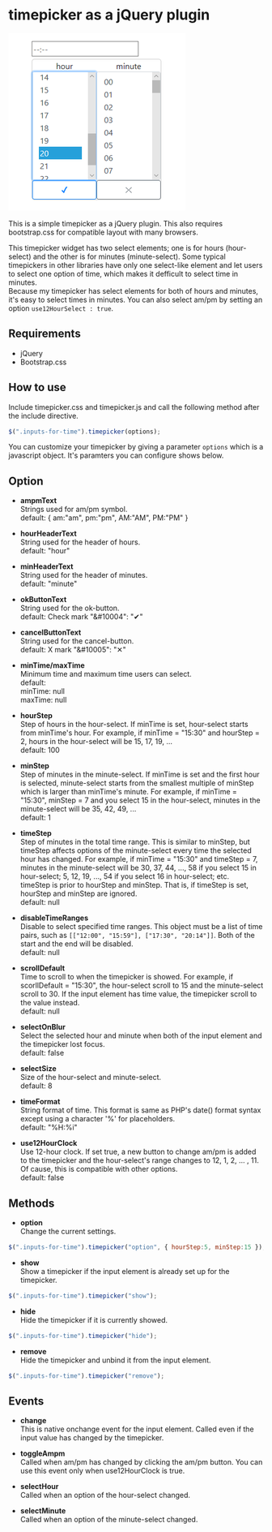timepicker as a jQuery plugin
=============================

<img src="https://github.com/E-Kohei/timepicker/blob/master/screenshots/timepicker_24.png" alt="timepicker"/>

This is a simple timepicker as a jQuery plugin. This also requires bootstrap.css for compatible layout with many browsers. 
 
This timepicker widget has two select elements; one is for hours (hour-select) and the other is for minutes (minute-select). Some typical timepickers in other libraries have only one select-like element and let users to select one option of time, which makes it defficult to select time in minutes.  
Because my timepicker has select elements for both of hours and minutes, it's easy to select times in minutes. You can also select am/pm  by setting an option ```use12HourSelect : true```.

Requirements
------------
- jQuery
- Bootstrap.css

How to use
----------
Include timepicker.css and timepicker.js and call the following method after the include directive.  
```javascript
$(".inputs-for-time").timepicker(options);
```
You can customize your timepicker by giving a parameter ```options``` which is a javascript object. It's paramters you can configure
shows below.  

Option
------
- **ampmText**  
Strings used for am/pm symbol.  
default: { am:"am", pm:"pm", AM:"AM", PM:"PM" }  

- **hourHeaderText**  
String used for the header of hours.  
default: "hour"  

- **minHeaderText**  
String used for the header of minutes.  
default: "minute"  

- **okButtonText**  
String used for the ok-button.  
default: Check mark "\&\#10004": "&#10004;"  

- **cancelButtonText**  
String used for the cancel-button.  
default: X mark "\&\#10005": "&#10005;"  

- **minTime/maxTime**  
Minimum time and maximum time users can select.  
default:  
  minTime: null  
  maxTime: null  

- **hourStep**  
Step of hours in the hour-select. If minTime is set, hour-select starts from minTime's hour. For example, if minTime = "15:30" and hourStep = 2, hours in the hour-select will be 15, 17, 19, ...  
default: 100  

- **minStep**  
Step of minutes in the minute-select. If minTime is set and the first hour is selected, minute-select starts from the smallest multiple of minStep which is larger than minTime's minute. For example, if minTime = "15:30", minStep = 7 and you select 15 in the hour-select, minutes in the minute-select will be 35, 42, 49, ...  
default: 1  

- **timeStep**  
Step of minutes in the total time range. This is similar to minStep, but timeStep affects options of the minute-select every time the selected hour has changed. For example, if minTime = "15:30" and timeStep = 7, minutes in the minute-select will be 30, 37, 44, ..., 58 if you select 15 in hour-select; 5, 12, 19, ..., 54 if you select 16 in hour-select; etc.  
timeStep is prior to hourStep and minStep. That is, if timeStep is set, hourStep and minStep are ignored.  
default: null  

- **disableTimeRanges**  
Disable to select specified time ranges. This object must be a list of time pairs, such as ```[["12:00", "15:59"], ["17:30", "20:14"]]```. Both of the start and the end will be disabled.  
default: null  

- **scrollDefault**  
Time to scroll to when the timepicker is showed. For example, if scorllDefault = "15:30", the hour-select scroll to 15 and the minute-select scroll to 30. If the input element has time value, the timepicker scroll to the value instead.  
default: null  

- **selectOnBlur**  
Select the selected hour and minute when both of the input element and the timepicker lost focus.  
default: false  

- **selectSize**  
Size of the hour-select and minute-select.  
default: 8  

- **timeFormat**  
String format of time. This format is same as PHP's date() format syntax except using a character '%' for placeholders.  
default: "%H:%i"  

- **use12HourClock**  
Use 12-hour clock. If set true, a new button to change am/pm is added to the timepicker and the hour-select's range changes to 12, 1, 2, ... , 11. Of cause, this is compatible with other options.  
default: false  

Methods
-------
- **option**  
Change the current settings.  
```javascript
$(".inputs-for-time").timepicker("option", { hourStep:5, minStep:15 });
```

- **show**  
Show a timepicker if the input element is already set up for the timepicker.  
```javascript
$(".inputs-for-time").timepicker("show");
```

- **hide**  
Hide the timepicker if it is currently showed.  
```javascript
$(".inputs-for-time").timepicker("hide");
```

- **remove**  
Hide the timepicker and unbind it from the input element.  
```javascript
$(".inputs-for-time").timepicker("remove");
```

Events
------
- **change**  
This is native onchange event for the input element. Called even if the input value has changed by the timepicker.  

- **toggleAmpm**  
Called when am/pm has changed by clicking the am/pm button. You can use this event only when use12HourClock is true.  

- **selectHour**  
Called when an option of the hour-select changed.  

- **selectMinute**  
Called when an option of the minute-select changed. 
